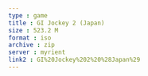 ```yaml
---
type : game
title : GI Jockey 2 (Japan)
size : 523.2 M
format : iso
archive : zip
server : myrient
link2 : GI%20Jockey%202%20%28Japan%29
---
```


